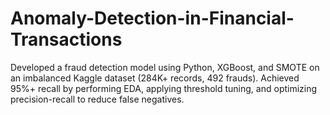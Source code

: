 # Anomaly-Detection-in-Financial-Transactions
Developed a fraud detection model using Python, XGBoost, and SMOTE on an imbalanced Kaggle dataset (284K+ records, 492 frauds). Achieved 95%+ recall by performing EDA, applying threshold tuning, and optimizing precision-recall to reduce false negatives.
